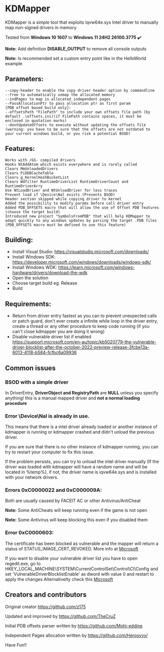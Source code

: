 # KDMapper

KDMapper is a simple tool that exploits iqvw64e.sys Intel driver to manually map non-signed drivers in memory

Tested from **Windows 10 1607** to **Windows 11 24H2 26100.3775** :heavy_check_mark:

**Note:** Add definition **DISABLE_OUTPUT** to remove all console outputs

**Note:** Is recommended set a custom entry point like in the HelloWorld example


## Parameters:

	--copy-header to enable the copy driver header option by commandline
	--free to automatically unmap the allocated memory
	--indPages to map in allocated independent pages
	--PassAllocationPtr to pass allocation ptr as first param
	[PDB offset based build only]:
	--offsetsPath "FilePath" to include your own offsets file path (by default .\offsets.ini)(if FilePath contains spaces, it must be enclosed in quotation marks)
	--dontUpdateOffsets to execute without updating the offsets file (warning: you have to be sure that the offsets are not outdated to your current windows build, or you risk a potential BSOD)
	

## Features:
	
	Works with /GS- compiled drivers
	Hooks NtAddAtom which exists everywhere and is rarely called
	Clears MmUnloadedDrivers
	Clears PiDDBCacheTable
	Clears g_KernelHashBucketList
	Clears Wdfilter RuntimeDriverList RuntimeDriverCount and RuntimeDriverArry
	Use NtLoadDriver and NtUnloadDriver for less traces
	Prevent load if \Device\Nal exists (Prevents BSOD)
	Header section skipped while copying driver to kernel
	Added the possibility to modify params before call driver entry
	Added PDB_OFFSETS macro that will allow the use of Offset PDB features (choose the target build)
	Introduced new project "SymbolsFromPDB" that will help KDMapper to adapt quickly to any windows updates by parsing the target .PDB files (PDB_OFFSETS macro must be defined to use this feature)

## Building:

- Install Visual Studio: https://visualstudio.microsoft.com/downloads/
- Install Windows SDK: https://developer.microsoft.com/windows/downloads/windows-sdk/
- Install Windows WDK: https://learn.microsoft.com/windows-hardware/drivers/download-the-wdk
- Open the solution
- Choose target build eg. Release
- Build

## Requirements:

- Return from driver entry fastest as you can to prevent unexpected calls or patch guard, don't ever create a infinite while loop in the driver entry, create a thread or any other procedure to keep code running (if you can't close kdmapper you are doing it wrong)
- Disable vulnerable driver list if enabled https://support.microsoft.com/en-au/topic/kb5020779-the-vulnerable-driver-blocklist-after-the-october-2022-preview-release-3fcbe13a-6013-4118-b584-fcfbc6a09936

## Common issues

### BSOD with a simple driver
In DriverEntry, **DriverObject and RegistryPath** are **NULL** unless you specify anything! this is a manual mapped driver and **not a normal loading procedure**

### Error \\Device\\Nal is already in use.

This means that there is a intel driver already loaded or another instance of kdmapper is running or kdmapper crashed and didn't unload the previous driver.

If you are sure that there is no other instance of kdmapper running, you can try to restart your computer to fix this issue.

If the problem persists, you can try to unload the intel driver manually (If the driver was loaded with kdmapper will have a random name and will be located in %temp%), if not, the driver name is iqvw64e.sys and is installed with your network drivers.

### Errors 0xC0000022 and 0xC000009A:

Both are usually caused by FACEIT AC or other Antivirus/AntiCheat

**Note:** Some AntiCheats will keep running even if the game is not open

**Note:** Some Antivirus will keep blocking this even if you disabled them

### Error 0xC0000603:

The certificate has been blocked as vulnerable and the mapper will return a status of STATUS_IMAGE_CERT_REVOKED. More info at [Microsoft](https://support.microsoft.com/en-au/topic/kb5020779-the-vulnerable-driver-blocklist-after-the-october-2022-preview-release-3fcbe13a-6013-4118-b584-fcfbc6a09936)

If you want to disable your vulnerable driver list you have to open regedit.exe, go to HKEY_LOCAL_MACHINE\SYSTEM\CurrentControlSet\Control\CI\Config and set 'VulnerableDriverBlocklistEnable' as dword with value 0 and restart to apply the changes
Alternativelty check this [Microsoft](https://support.microsoft.com/en-us/topic/kb5020779-the-vulnerable-driver-blocklist-after-the-october-2022-preview-release-3fcbe13a-6013-4118-b584-fcfbc6a09936)

## Creators and contributors

Original creator https://github.com/z175

Updated and improved by https://github.com/TheCruZ

Initial PDB offsets parser written by https://github.com/Mohi-eddine

Independent Pages allocation written by https://github.com/Herooyyy/



Have Fun!!
